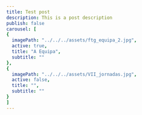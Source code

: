 ```yaml
---
title: Test post
description: This is a post description
publish: false
carousel: [
{
  imagePath: "../../../assets/ftg_equipa_2.jpg",
  active: true,
  title: "A Equipa", 
  subtitle: ""
},
{
  imagePath: "../../../assets/VII_jornadas.jpg",
  active: false,
  title: "",
  subtitle: ""
}
]
---
```

